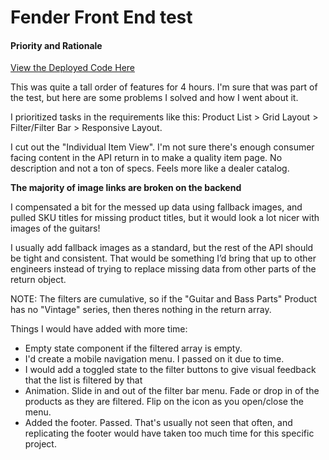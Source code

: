 # Fender Front End test

#### Priority and Rationale

[View the Deployed Code Here](https://fender-front-end.herokuapp.com)

This was quite a tall order of features for 4 hours. I'm sure that was part of the test, but here are some problems I solved and how I went about it.

I prioritized tasks in the requirements like this: Product List > Grid Layout > Filter/Filter Bar > Responsive Layout.

I cut out the "Individual Item View". I'm not sure there's enough consumer facing content in the API return in to make a quality item page. No description and not a ton of specs. Feels more like a dealer catalog.

**The majority of image links are broken on the backend**

I compensated a bit for the messed up data using fallback images, and pulled SKU titles for missing product titles, but it would look a lot nicer with images of the guitars!

I usually add fallback images as a standard, but the rest of the API should be tight and consistent. That would be something I’d bring that up to other engineers instead of trying to replace missing data from other parts of the return object.

NOTE: The filters are cumulative, so if the "Guitar and Bass Parts" Product has no "Vintage" series, then theres nothing in the return array.


Things I would have added with more time:

- Empty state component if the filtered array is empty.
- I'd create a mobile navigation menu. I passed on it due to time.
- I would add a toggled state to the filter buttons to give visual feedback that the list is filtered by that
- Animation. Slide in and out of the filter bar menu. Fade or drop in of the products as they are filtered. Flip on the icon as you open/close the menu.
- Added the footer. Passed. That's usually not seen that often, and replicating the footer would have taken too much time for this specific project.
